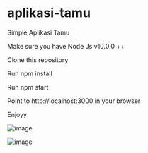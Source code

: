 # aplikasi-tamu
Simple Aplikasi Tamu

Make sure you have Node Js v10.0.0 ++

Clone this repository

Run npm install

Run npm start 

Point to http://localhost:3000 in your browser

Enjoyy

![image](https://user-images.githubusercontent.com/43574461/117127234-055c5880-adc6-11eb-9943-543743ad38f4.png)

![image](https://user-images.githubusercontent.com/43574461/117127510-5d935a80-adc6-11eb-9db6-3618244495c8.png)
